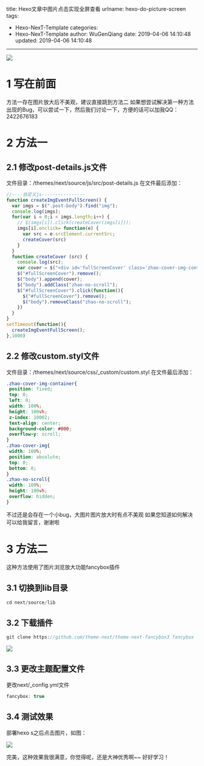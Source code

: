 title: Hexo文章中图片点击实现全屏查看
urlname: hexo-do-picture-screen
tags:
  - Hexo-NexT-Template
categories:
  - Hexo-NexT-Template
author: WuGenQiang
date: 2019-04-06 14:10:48
updated: 2019-04-06 14:10:48
---
![](https://wugenqiang.github.io/PictureBed/pictures/062.jpg)

<!--more-->
# 1 写在前面
方法一存在图片放大后不美观，建议直接跳到方法二
如果想尝试解决第一种方法出现的Bug，可以尝试一下，然后我们讨论一下，方便的话可以加我QQ：2422676183

# 2 方法一
## 2.1 修改post-details.js文件

文件目录：/themes/next/source/js/src/post-details.js
在文件最后添加：

```js
//----自定义js----------------
function createImgEventFullScreen() {
  var imgs = $(".post-body").find("img");
  console.log(imgs);
  for(var i = 0;i < imgs.length;i++) {
    // $(imgs[i]).click(createCover(imgs[i]));
    imgs[i].onclick= function(e) {
      var src = e.srcElement.currentSrc;
      createCover(src)
    }
  }
  function createCover (src) {
    console.log(src);
    var cover = $("<div id='fullScreenCover' class='zhao-cover-img-container'><img class='zhao-cover-img' src='"+src+"'/></div>");
    $("#fullScreenCover").remove();
    $("body").append(cover);
    $("body").addClass("zhao-no-scroll");
    $("#fullScreenCover").click(function(){
      $("#fullScreenCover").remove();
      $("body").removeClass("zhao-no-scroll");
    })
  }
}
setTimeout(function(){
  createImgEventFullScreen();
},1000)
```
## 2.2 修改custom.styl文件

文件目录：/themes/next/source/css/_custom/custom.styl
在文件最后添加：

```css
.zhao-cover-img-container{
 position: fixed;
 top: 0;
 left: 0;
 width: 100%;
 height: 100vh;
 z-index: 10002;
 text-align: center;
 background-color: #000;
 overflow-y: scroll;
}
.zhao-cover-img{
 width: 100%;
 position: absolute;
 top: 0;
 bottom: 0;
}
.zhao-no-scroll{
 width: 100%;
 height: 100vh;
 overflow: hidden;
}
```
不过还是会存在一个小bug，大图片图片放大时有点不美观
如果您知道如何解决可以给我留言，谢谢啦

# 3 方法二
这种方法使用了图片浏览放大功能fancybox插件

## 3.1 切换到lib目录

```java
cd next/source/lib
```
## 3.2 下载插件

```java
git clone https://github.com/theme-next/theme-next-fancybox3 fancybox
```
![](https://wugenqiang.github.io/PictureBed/pictures/20190406155520.png)

## 3.3 更改主题配置文件
更改next/_config.yml文件

```java
fancybox: true
```
## 3.4 测试效果
部署hexo s之后点击图片，如图：

![](https://wugenqiang.github.io/PictureBed/pictures/20190406155801.png)

完美，这种效果我很满意，你觉得呢，还是大神优秀啊~~ 好好学习！